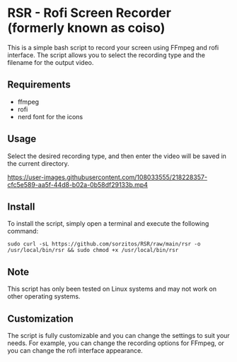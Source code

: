 # RSR - Rofi Screen Recorder (formerly known as coiso)
This is a simple bash script to record your screen using FFmpeg and rofi interface. The script allows you to select the recording type and the filename for the output video.

## Requirements
- ffmpeg
- rofi
- nerd font for the icons

## Usage
Select the desired recording type, and then enter the video will be saved in the current directory.

https://user-images.githubusercontent.com/108033555/218228357-cfc5e589-aa5f-44d8-b02a-0b58df29133b.mp4

## Install
To install the script, simply open a terminal and execute the following command:

```
sudo curl -sL https://github.com/sorzitos/RSR/raw/main/rsr -o /usr/local/bin/rsr && sudo chmod +x /usr/local/bin/rsr
```

## Note
This script has only been tested on Linux systems and may not work on other operating systems.

## Customization
The script is fully customizable and you can change the settings to suit your needs. For example, you can change the recording options for FFmpeg, or you can change the rofi interface appearance.
